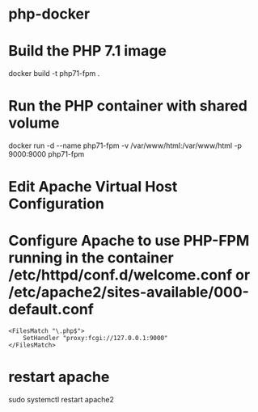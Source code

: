 # php-docker

# Build the PHP 7.1 image
docker build -t php71-fpm .

# Run the PHP container with shared volume
docker run -d --name php71-fpm -v /var/www/html:/var/www/html -p 9000:9000 php71-fpm

# Edit Apache Virtual Host Configuration
  # Configure Apache to use PHP-FPM running in the container /etc/httpd/conf.d/welcome.conf or /etc/apache2/sites-available/000-default.conf
    <FilesMatch "\.php$">
        SetHandler "proxy:fcgi://127.0.0.1:9000"
    </FilesMatch>
# restart apache
sudo systemctl restart apache2
